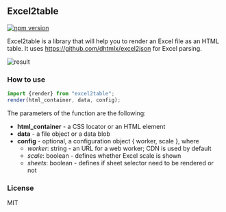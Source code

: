 Excel2table 
-------------

[![npm version](https://badge.fury.io/js/excel2table.svg)](https://badge.fury.io/js/excel2table) 

Excel2table is a library that will help you to render an Excel file as an HTML table. It uses https://github.com/dhtmlx/excel2json for Excel parsing.

![result](result.png)

### How to use

```js
import {render} from "excel2table";
render(html_container, data, config);
```
The parameters of the function are the following:

- **html_container** - a CSS locator or an HTML element
- **data** - a file object or a data blob
- **config** - optional, a configuration object { worker, scale }, where
	- *worker*: string - an URL for a web worker; CDN is used by default
	- *scale*: boolean - defines whether Excel scale is shown
	- *sheets*: boolean - defines if sheet selector need to be rendered or not


### License

MIT
